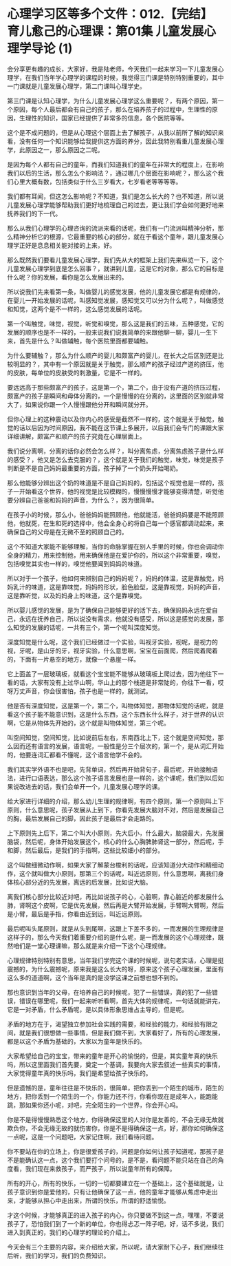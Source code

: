 # 心理学习区等多个文件：012.【完结】育儿愈己的心理课：第01集 儿童发展心理学导论 (1)

会分享更有趣的成长，大家好，我是陆老师，今天我们一起来学习一下儿童发展心理学，在我们当年学心理学的课程的时候，我觉得三门课是特别特别重要的，其中一门课就是儿童发展心理学，第二门课叫心理学史。

第三门课是认知心理学，为什么儿童发展心理学这么重要呢？，有两个原因，第一个原因，每个人最后都会有自己的孩子，那么在培养孩子的过程中，生理性的原因，生理性的知识，国家已经提供了非常多的信息，各个医院等等。

这个是不成问题的，但是从心理这个层面上去了解孩子，从我以前所了解的知识来看，没有任何一个知识能够给我提供这方面的养分，因此我特别看重儿童发展心理学，此原因之一，那么原因之二呢。

是因为每个人都有自己的童年，而我们知道我们的童年在非常大的程度上，在影响我们以后的生活，那么怎么个影响法？，通过哪几个层面在影响呢？，那么这个我们心里大概有数，包括类似于什么三岁看大，七岁看老等等等等。

我们都有耳闻，但这怎么影响呢？不知道，我们是怎么长大的？也不知道，所以说儿童发展心理学能够帮助我们更好地梳理自己的过去，更让我们学会如何更好地来抚养我们的下一代。

那么从我们心理学的心理咨询的流派来看的话呢，我们有一门流派叫精神分析，那么精神分析它的根源，它最重要的核心的部分，就在于看这个童年，跟儿童发展心理学正好是息息相关能对接的上来，好。

那么既然我们要看儿童发展心理学，我们先从大的框架上我们先来纵览一下，这个儿童发展心理学到底是怎么回事？，就讲到儿童，这是它的对象，那么它的目标是什么呢？你的发展，看你是怎么发展出来的。

所以说我们先来看第一条，叫做婴儿的感觉发展，他的儿童发展它都是有规律的，在婴儿一开始发展的话呢，叫感知觉发展，感知觉又可以分为什么呢？，叫做感觉和知觉，这两个是不一样的，这么感觉发展的话呢。

第一个叫触觉，味觉，视觉，听觉和嗅觉，那么这是我们的五味，五种感觉，它的发展的顺序也是不一样的，一般来说我们说我简单的来跟他聊一聊，婴儿一生下来，首先是什么？叫做辅触，每个医院里面都要辅触。

为什么要辅触？，那么为什么顺产的婴儿和颇富产的婴儿，在长大之后区别还是比较明显的？，其中有一个原因就是关于触觉，那么顺产的孩子经过产道的挤压，他的皮肤，每单位的皮肤受的刺激量，它是不一样的。

要远远高于那些颇富产的孩子，这是第一个，第二个，由于没有产道的挤压过程，颇富产的孩子是瞬间和母体分离的，一个是慢慢的在分离的，这里面的区别就非常大了，如果说你跟一个人慢慢跟他分开和瞬间就分开。

但你心理上的这种震动以及你内心的感受是截然不一样的，这个就是关于触觉，触觉的话以后因为时间原因，我不能在这节课上多展开，以后我们会专门的课跟大家详细讲解，颇富产和顺产的孩子究竟在心理层面上。

我们说分离啊，分离的话你必然会怎么样？，叫分离焦虑，分离焦虑孩子是什么样的感受？，他又是怎么去克服的？，这个就是关于我们的触觉，味觉，味觉是孩子判断是不是自己妈妈最重要的方面，孩子掉了一个奶头开始喝奶。

那么他能够分辨出这个奶的味道是不是自己妈妈的，包括这个视觉也是一样的，孩子一开始看这个世界，他的视觉是比较模糊的，慢慢慢慢才能够变得清楚，听觉他要分辨自己爸爸和妈妈的声音，为什么？，因为很简单。

在孩子小的时候，那么小，爸爸妈妈能照顾他，他就能活，爸爸妈妈要是不能照顾他，他就死，在生和死的选择中，他会全身心的将自己每一个感官都调动起来，来确保自己的父母是在无微不至的照顾自己的。

这个不知道大家能不能够理解，当你的命脉掌握在别人手里的时候，你也会调动你全身的精力，用来控制他，用来确保他是在爱护你的，所以这个非常重要，嗅觉，包括嗅觉其实也一样的，嗅觉他要闻到妈妈的味道。

所以对于一个孩子，他如何来辨别自己的妈妈呢？，妈妈的体温，这是靠触觉，妈妈乳汁的味道，这是靠味觉，妈妈的形状，脸色脸型，这是靠视觉，妈妈的声音，这是靠听觉，以及妈妈身上的味道，这个是靠嗅觉。

所以婴儿感觉的发展，是为了确保自己能够更好的活下去，确保妈妈永远在爱自己，永远在抚养自己，所以说没有需求，他就没有感受，所以这是感觉的发展，那么知觉的发展的话呢，一共有三个，第一个呢叫深度知觉。

深度知觉是什么呢，这个我们已经做过一个实验，叫视牙实验，视呢，是视力的视，牙呢，是山牙的牙，视牙实验，什么意思啊，宝宝在前面爬，然后爬着爬着的，下面有一片悬空的地方，就像一个悬崖一样。

它上面盖了一层玻璃板，就看这个宝宝能不能够从玻璃板上爬过去，因为他往下一看的话，大家有没有上过华山啊，华山上的那个栈道是非常陡的，你往下一看，哎呀万丈声音，你会很害怕，孩子也是一样的，就测试。

他是否有深度知觉，这是第一个，第二个，叫物体知觉，那物体知觉的话呢，就是看这个孩子能不能意识到，这是什么东西，这个东西长什么样子，对于世界的认识啊，它是从物体先开始的，这个就是叫物体知觉，第三个呢。

叫空间知觉，空间知觉，比如说前后左右，东南西北上下，这个就是空间知觉，那么因而还有语言的发展，语言呢，一般性是分三个层次的，第一个，是从词汇开始的，他要连词汇都看不懂呢，这个语言他学不会的。

我们其实学外语不也是吧，先背单词，然后再开始背句子，最后呢，开始接触语法，进行口语表达，那么这个孩子语言发展也是一样的，这个课呢，我们到以后如果说改进去的话，我们会单开一个，儿童发展心理学的课。

给大家进行详细的介绍，那么幼儿生理的规律啊，有四个原则，第一个原则叫上下原则，什么意思呢，孩子发展从上到下，你看先发展大脑对不对，然后是发展自己的胸，最后发展自己的脚，因此孩子是最后才会走路的。

上下原则先上后下，第二个叫大小原则，先大后小，什么最大，脑袋最大，先发展脑袋，然后呢，身体开始发展这个，核心的什么心胸脾肺肾这一部分，然后呢，手和脚，然后最后，是我们的手指啊，这些比较细小的部分。

这个叫做细微动作啊，如果大家了解蒙台梭利的话呢，应该知道分大动作和精细动作，这个就叫做大小原则，那第三个的话呢，叫近远原则，什么意思啊，离我们身体核心部分近的先发展，离远的后发展，比如说大脑。

离我们核心部分比较近对吧，再比如说孩子的心，心脏啊，靠心脏近的都发展什么肺，肾啊这个皮啊，它是优先发展，然后再是大臂开始发展，手臂啊大臂啊，然后是小臂，最后是手指，你看由近到远，叫近远原则。

最后呢叫头尾原则，就是从头到尾啊，这跟上下差不多的，一而发展的生理规律是这样子的，那么今天我们着重要介绍的是什么呢，是一而发展的这个心理规律，既然咱们是一堂心理课嘛，那么就是来介绍一下这个心理规律。

心理规律特别特别有意思，当年我们学完这个课的时候呢，说句老实话，心理是挺震撼的，为什么震撼呢，原来我是这么长大的呀，原来这个孩子心理发展，里面有这么多的道道啊，这个当年是真的是没学这课之前想也想不到的。

那也意识到当年的父母，在培养自己的时候呢，犯了一些错误，真的犯了一些错误，错误在哪里呢，我们一起来听听看啊，首先大体的规律呢，一句话就能讲完，它是一对矛盾，什么矛盾呢，是以具体形象思维占主导的，但是呢。

矛盾的地方在于，渴望独立参加社会实践的需要，和经验的能力，和经验有限之间，就是我们很想做一些事情，但是我们做不到，大家看好了，所有的心理发展，都是以这个矛盾为基础的，大家以为童年是快乐的。

大家希望给自己的宝宝，带来的童年是开心的愉悦的，但是，其实童年真的快乐吗，所以这里面我们首先要，奠定一个基调，我要向大家去叙述一些真实的事情，大家觉得童年真的快乐吗，我们是希望给孩子快乐的。

但是遗憾的是，童年往往是不快乐的，很简单，把你丢到一个陌生的城市，陌生的地方，把你丢到一个陌生的一个，你能力还不行，你看你现在是成年人，能跑能跳，那如果你还小呢，对吧，完全陌生的一个世界，你会开心吗。

你是不是得慢慢熟悉这个地方，你得确保这里的人对你是友善的，不会无缘无故就欺负你，不会无缘无故的就伤害你，你是不是得确保这一点，好，那你如何确保这一点呢，这是一个问题吧，大家记住啊，我们看待问题。

你不要站在你的立场上，你是很爱孩子的，问题是你如何让孩子知道呢，那孩子是不是能确认这一点，这个我们要打个问号的，是不是，看问题不能只站在自己的角度看，我们现在来救孩子，而严孩子，所以说童年所有的保障。

所有的开心，所有的快乐，一切的一切都要建立在一个基础上，这个基础就是，让孩子意识到你是爱他的，只有让他确保了这一点，他的童年才能够从焦虑中走出来，才能够从担心中走出来，所谓的快乐，所谓的舒适愉悦。

才这个时候，才能够真正的进入孩子的内心，你只要做不到这一点，嘿嘿，不要说孩子了，恐怕我们到了一个新的单位，你也得忐忑一阵子吧，好，话不多说，我们进入到真正的，我们的心理学的理论的介绍上。

今天会有三个主要的内容，来介绍给大家，所以呢，请大家耐下心子，我们继续往后听，我们的学习，我们的负费知识。